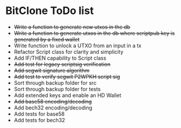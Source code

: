 # BitClone ToDo list

* ~~Write a function to generate new utxos in the db~~
* ~~Write a function to generate utxos in the db where scriptpub key is generated by a fixed wallet~~
* Write function to unlock a UTXO from an input in a tx
* Refactor Script class for clarity and simplicity
* Add IF/THEN capability to Script class
* ~~Add test for legacy scriptsig verification~~
* ~~Add segwit signature algorithm~~
* ~~Add test to verify segwit P2WPKH script sig~~
* Sort through backup folder for src
* Sort through backup folder for tests
* Add extended keys and enable an HD Wallet
* ~~Add base58 encoding/decoding~~
* Add bech32 encoding/decoding
* Add tests for base58
* Add tests for bech32